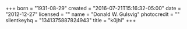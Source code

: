 +++
born = "1931-08-29"
created = "2016-07-21T15:16:32-05:00"
date = "2012-12-27"
licensed = ""
name = "Donald W. Gulsvig"
photocredit = ""
silentkeyhq = "1341375887824943"
title = "k0jhl"
+++
